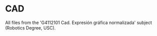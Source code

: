 # CAD
All files from the 'G4112101 Cad. Expresión gráfica normalizada' subject (Robotics Degree, USC).
